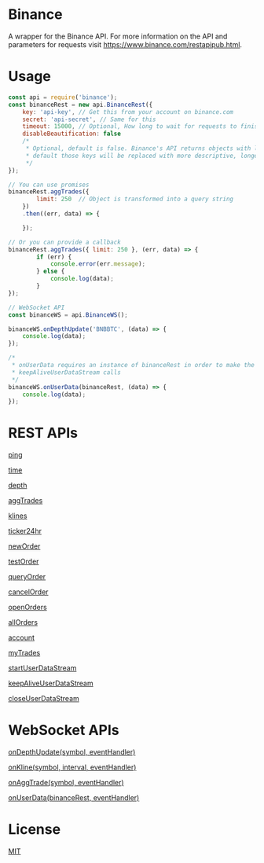 # Binance
A wrapper for the Binance API.  For more information on the API and parameters for requests visit https://www.binance.com/restapipub.html.

# Usage

```js
const api = require('binance');
const binanceRest = new api.BinanceRest({
    key: 'api-key', // Get this from your account on binance.com
    secret: 'api-secret', // Same for this
    timeout: 15000, // Optional, How long to wait for requests to finish before timing out, default is 15000 milliseconds
    disableBeautification: false
    /*
     * Optional, default is false. Binance's API returns objects with lots of one letter keys.  By
     * default those keys will be replaced with more descriptive, longer ones.
     */
});

// You can use promises
binanceRest.aggTrades({
        limit: 250  // Object is transformed into a query string
    })
    .then((err, data) => {

    });

// Or you can provide a callback
binanceRest.aggTrades({ limit: 250 }, (err, data) => {
        if (err) {
            console.error(err.message);
        } else {
            console.log(data);
        }
});

// WebSocket API
const binanceWS = api.BinanceWS();

binanceWS.onDepthUpdate('BNBBTC', (data) => {
    console.log(data);
});

/*
 * onUserData requires an instance of binanceRest in order to make the necessary startUserDataStream and  
 * keepAliveUserDataStream calls
 */
binanceWS.onUserData(binanceRest, (data) => {
    console.log(data);
});
```

#  REST APIs

[ping](https://www.binance.com/restapipub.html#user-content-test-connectivity)

[time](https://www.binance.com/restapipub.html#user-content-check-server-time)

[depth](https://www.binance.com/restapipub.html#user-content-order-book)

[aggTrades](https://www.binance.com/restapipub.html#user-content-compressedaggregate-trades-list)

[klines](https://www.binance.com/restapipub.html#user-content-klinecandlesticks)

[ticker24hr](https://www.binance.com/restapipub.html#user-content-24hr-ticker-price-change-statistics)

[newOrder](https://www.binance.com/restapipub.html#user-content-new-order--signed)

[testOrder](https://www.binance.com/restapipub.html#user-content-test-new-order-signed)

[queryOrder](https://www.binance.com/restapipub.html#user-content-query-order-signed)

[cancelOrder](https://www.binance.com/restapipub.html#user-content-cancel-order-signed)

[openOrders](https://www.binance.com/restapipub.html#user-content-current-open-orders-signed)

[allOrders](https://www.binance.com/restapipub.html#user-content-all-orders-signed)

[account](https://www.binance.com/restapipub.html#user-content-account-information-signed)

[myTrades](https://www.binance.com/restapipub.html#user-content-account-trade-list-signed)

[startUserDataStream](https://www.binance.com/restapipub.html#user-content-start-user-data-stream-api-key)

[keepAliveUserDataStream](https://www.binance.com/restapipub.html#user-content-keepalive-user-data-stream-api-key)

[closeUserDataStream](https://www.binance.com/restapipub.html#user-content-close-user-data-stream-api-key)

# WebSocket APIs

[onDepthUpdate(symbol, eventHandler)](https://www.binance.com/restapipub.html#depth-wss-endpoint)

[onKline(symbol, interval, eventHandler)](https://www.binance.com/restapipub.html#kline-wss-endpoint)

[onAggTrade(symbol, eventHandler)](https://www.binance.com/restapipub.html#trades-wss-endpoint)

[onUserData(binanceRest, eventHandler)](https://www.binance.com/restapipub.html#user-wss-endpoint)

# License
[MIT](LICENSE)